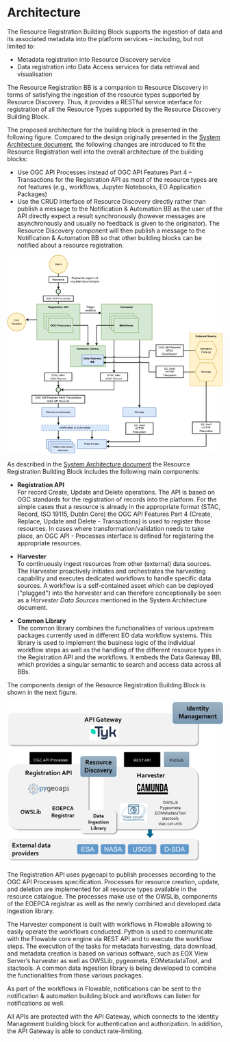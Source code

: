 # Architecture

The Resource Registration Building Block supports the ingestion of data and its associated metadata into the platform services – including, but not limited to:

- Metadata registration into Resource Discovery service
- Data registration into Data Access services for data retrieval and visualisation

The Resource Registration BB is a companion to Resource Discovery in terms of satisfying the ingestion of the resource types supported by Resource Discovery. Thus, it provides a RESTful service interface for registration of all the Resource Types supported by the Resource Discovery Building Block.

The proposed architecture for the building block is presented in the following figure. Compared to the design originally presented in the [System Architecture document](https://eoepca.readthedocs.io/projects/architecture/), the following changes are introduced to fit the Resource Registration well into the overall architecture of the building blocks:

- Use OGC API Processes instead of OGC API Features Part 4 – Transactions for the Registration API as most of the resource types are not features (e.g., workflows, Jupyter Notebooks, EO Application Packages)
- Use the CRUD interface of Resource Discovery directly rather than publish a message to the Notification & Automation BB as the user of the API directly expect a result synchronously (however messages are asynchronously and usually no feedback is given to the originator). The Resource Discovery component will then publish a message to the Notification & Automation BB so that other building blocks can be notified about a resource registration.

![Resource Registration architecture](../img/resource-registration-architecture.drawio.png)

As described in the [System Architecture document](https://eoepca.readthedocs.io/projects/architecture/) the Resource Registration Building Block includes the following main components:

* **Registration API**<br>
  For record Create, Update and Delete operations. The API is based on OGC standards for the registration of records into the platform. For the simple cases that a resource is already in the appropriate format (STAC, Record, ISO 19115, Dublin Core) the OGC API Features Part 4 (Create, Replace, Update and Delete - Transactions) is used to register those resources. In cases where transformation/validation needs to take place, an OGC API - Processes interface is defined for registering the appropriate resources.

* **Harvester**<br>
  To continuously ingest resources from other (external) data sources. The Harvester proactively initiates and orchestrates the harvesting capability and executes dedicated workflows to handle specific data sources. A workflow is a self-contained asset which can be deployed ("plugged") into the harvester and can therefore conceptionally be seen as a *Harvester Data Sources* mentioned in the System Architecture document.

* **Common Library**<br>
  The common library combines the functionalities of various upstream packages currently used in different EO data workflow systems. This library is used to implement the business logic of the individual workflow steps as well as  the handling of the different resource types in the Registration API and the workflows. It embeds the Data Gateway BB, which provides a singular semantic to search and access data across all BBs.

The components design of the Resource Registration Building Block is shown in the next figure. 

![Resource Registration components](../img/resource-registration-components.png)

The Registration API uses pygeoapi to publish processes according to the OGC API Processes specification. Processes for resource creation, update, and deletion are implemented for all resource types available in the resource catalogue. The processes make use of the OWSLib, components of the EOEPCA registrar as well as the newly combined and developed data ingestion library.

The Harvester component is built with workflows in Flowable allowing to easily operate the workflows conducted. Python is used to communicate with the Flowable core engine via REST API and to execute the workflow steps. The execution of the tasks for metadata harvesting, data download, and metadata creation is based on various software, such as EOX View Server’s harvester as well as OWSLib, pygeometa, EOMetadataTool, and stactools. A common data ingestion library is being developed to combine the functionalities from those various packages.

As part of the workflows in Flowable, notifications can be sent to the notification & automation building block and workflows can listen for notifications as well.

All APIs are protected with the API Gateway, which connects to the Identity Management building block for authentication and authorization. In addition, the API Gateway is able to conduct rate-limiting.
